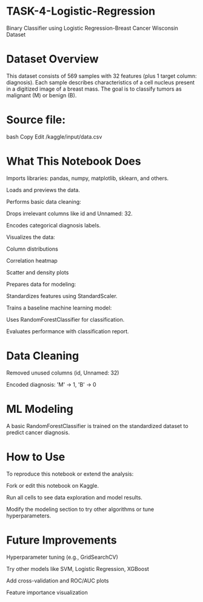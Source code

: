 # TASK-4-Logistic-Regression
Binary Classifier using Logistic Regression-Breast Cancer Wisconsin Dataset
# Dataset Overview
This dataset consists of 569 samples with 32 features (plus 1 target column: diagnosis). Each sample describes characteristics of a cell nucleus present in a digitized image of a breast mass. The goal is to classify tumors as malignant (M) or benign (B).

# Source file:

bash
Copy
Edit
/kaggle/input/data.csv
# What This Notebook Does
Imports libraries: pandas, numpy, matplotlib, sklearn, and others.

Loads and previews the data.

Performs basic data cleaning:

Drops irrelevant columns like id and Unnamed: 32.

Encodes categorical diagnosis labels.

Visualizes the data:

Column distributions

Correlation heatmap

Scatter and density plots

Prepares data for modeling:

Standardizes features using StandardScaler.

Trains a baseline machine learning model:

Uses RandomForestClassifier for classification.

Evaluates performance with classification report.

# Data Cleaning
Removed unused columns (id, Unnamed: 32)

Encoded diagnosis: 'M' → 1, 'B' → 0

# ML Modeling
A basic RandomForestClassifier is trained on the standardized dataset to predict cancer diagnosis.

# How to Use
To reproduce this notebook or extend the analysis:

Fork or edit this notebook on Kaggle.

Run all cells to see data exploration and model results.

Modify the modeling section to try other algorithms or tune hyperparameters.

# Future Improvements
Hyperparameter tuning (e.g., GridSearchCV)

Try other models like SVM, Logistic Regression, XGBoost

Add cross-validation and ROC/AUC plots

Feature importance visualization
